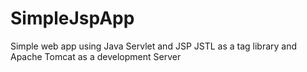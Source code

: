 # SimpleJspApp
Simple web app using Java Servlet and JSP
JSTL as a tag library and Apache Tomcat as a development Server
